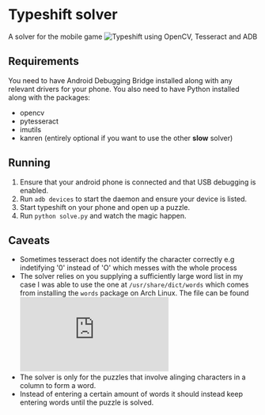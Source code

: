 # Typeshift solver
A solver for the mobile game ![Typeshift](https://play.google.com/store/apps/details?id=com.noodlecake.typeshift&hl=en_US) using OpenCV, Tesseract and ADB

## Requirements

You need to have Android Debugging Bridge installed along with any relevant drivers for your phone. You also need
to have Python installed along with the packages:

* opencv
* pytesseract
* imutils
* kanren (entirely optional if you want to use the other __slow__ solver)

## Running

1. Ensure that your android phone is connected and that USB debugging is enabled. 
1. Run `adb devices` to start the daemon and ensure your device is listed.
1. Start typeshift on your phone and open up a puzzle.
1. Run `python solve.py` and watch the magic happen.

## Caveats

* Sometimes tesseract does not identify the character correctly e.g indetifying '0' instead of 'O' which messes with the whole
  process
* The solver relies on you supplying a sufficiently large word list in my case I was able to use the one at `/usr/share/dict/words` which comes from installing the `words` package on Arch Linux. The file can be found ![here](https://ftp.gnu.org/gnu/aspell/dict/0index.html)
* The solver is only for the puzzles that involve alinging characters in a column to form a word.
* Instead of entering a certain amount of words it should instead keep entering
  words until the puzzle is solved.
